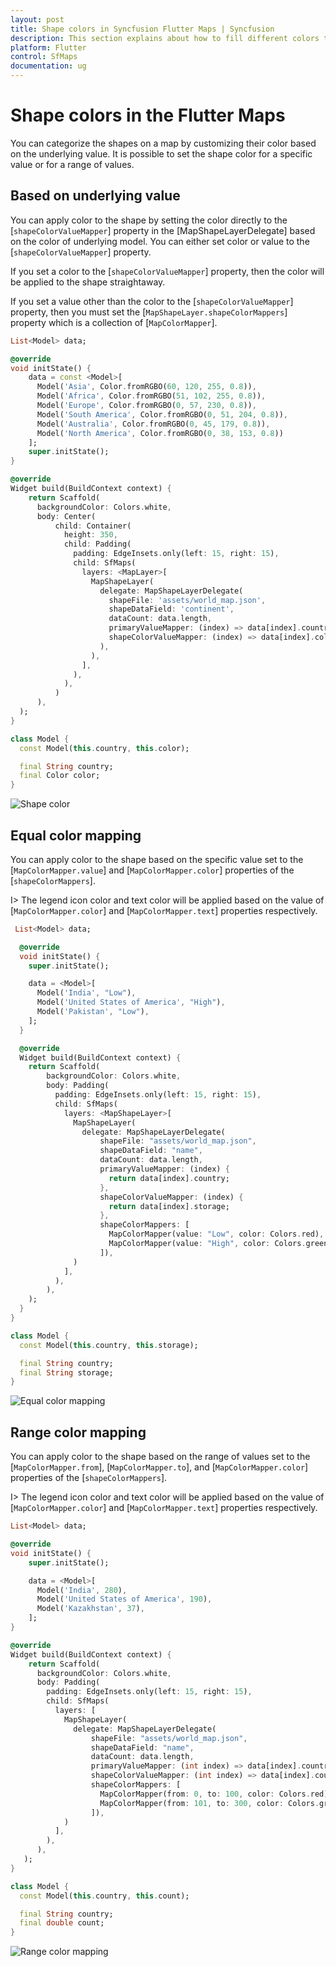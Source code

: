 ```yaml
---
layout: post
title: Shape colors in Syncfusion Flutter Maps | Syncfusion
description: This section explains about how to fill different colors to the shapes in the Flutter maps application.
platform: Flutter
control: SfMaps
documentation: ug
---
```


# Shape colors in the Flutter Maps

You can categorize the shapes on a map by customizing their color based on the underlying value. It is possible to set the shape color for a specific value or for a range of values.

## Based on underlying value

You can apply color to the shape by setting the color directly to the [`shapeColorValueMapper`] property in the [MapShapeLayerDelegate] based on the color of underlying model. You can either set color or value to the [`shapeColorValueMapper`] property.

If you set a color to the [`shapeColorValueMapper`] property, then the color will be applied to the shape
straightaway.

If you set a value other than the color to the [`shapeColorValueMapper`] property, then you must set the [`MapShapeLayer.shapeColorMappers`] property which is a collection of [`MapColorMapper`].

```dart
List<Model> data;

@override
void initState() {
    data = const <Model>[
      Model('Asia', Color.fromRGBO(60, 120, 255, 0.8)),
      Model('Africa', Color.fromRGBO(51, 102, 255, 0.8)),
      Model('Europe', Color.fromRGBO(0, 57, 230, 0.8)),
      Model('South America', Color.fromRGBO(0, 51, 204, 0.8)),
      Model('Australia', Color.fromRGBO(0, 45, 179, 0.8)),
      Model('North America', Color.fromRGBO(0, 38, 153, 0.8))
    ];
    super.initState();
}

@override
Widget build(BuildContext context) {
    return Scaffold(
      backgroundColor: Colors.white,
      body: Center(
          child: Container(
            height: 350,
            child: Padding(
              padding: EdgeInsets.only(left: 15, right: 15),
              child: SfMaps(
                layers: <MapLayer>[
                  MapShapeLayer(
                    delegate: MapShapeLayerDelegate(
                      shapeFile: 'assets/world_map.json',
                      shapeDataField: 'continent',
                      dataCount: data.length,
                      primaryValueMapper: (index) => data[index].country,
                      shapeColorValueMapper: (index) => data[index].color,
                    ),
                  ),
                ],
              ),
            ),
          )
      ),
  );
}

class Model {
  const Model(this.country, this.color);

  final String country;
  final Color color;
}
```

![Shape color](images/shape-colors/shape_color_default.png)

## Equal color mapping

You can apply color to the shape based on the specific value set to the [`MapColorMapper.value`] and [`MapColorMapper.color`] properties of the [`shapeColorMappers`].

I> The legend icon color and text color will be applied based on the value of [`MapColorMapper.color`] and [`MapColorMapper.text`] properties respectively.

```dart
 List<Model> data;

  @override
  void initState() {
    super.initState();

    data = <Model>[
      Model('India', "Low"),
      Model('United States of America', "High"),
      Model('Pakistan', "Low"),
    ];
  }

  @override
  Widget build(BuildContext context) {
    return Scaffold(
        backgroundColor: Colors.white,
        body: Padding(
          padding: EdgeInsets.only(left: 15, right: 15),
          child: SfMaps(
            layers: <MapShapeLayer>[
              MapShapeLayer(
                delegate: MapShapeLayerDelegate(
                    shapeFile: "assets/world_map.json",
                    shapeDataField: "name",
                    dataCount: data.length,
                    primaryValueMapper: (index) {
                      return data[index].country;
                    },
                    shapeColorValueMapper: (index) {
                      return data[index].storage;
                    },
                    shapeColorMappers: [
                      MapColorMapper(value: "Low", color: Colors.red),
                      MapColorMapper(value: "High", color: Colors.green)
                    ]),
              )
            ],
          ),
        ),
    );
  }
}

class Model {
  const Model(this.country, this.storage);

  final String country;
  final String storage;
}
```

![Equal color mapping](images/shape-colors/equal_color_mapping.png)

## Range color mapping

You can apply color to the shape based on the range of values set to the [`MapColorMapper.from`], [`MapColorMapper.to`], and [`MapColorMapper.color`] properties of the [`shapeColorMappers`].

I> The legend icon color and text color will be applied based on the value of [`MapColorMapper.color`] and [`MapColorMapper.text`] properties respectively.

```dart
List<Model> data;

@override
void initState() {
    super.initState();

    data = <Model>[
      Model('India', 280),
      Model('United States of America', 190),
      Model('Kazakhstan', 37),
    ];
}

@override
Widget build(BuildContext context) {
    return Scaffold(
      backgroundColor: Colors.white,
      body: Padding(
        padding: EdgeInsets.only(left: 15, right: 15),
        child: SfMaps(
          layers: [
            MapShapeLayer(
              delegate: MapShapeLayerDelegate(
                  shapeFile: "assets/world_map.json",
                  shapeDataField: "name",
                  dataCount: data.length,
                  primaryValueMapper: (int index) => data[index].country,
                  shapeColorValueMapper: (int index) => data[index].count,
                  shapeColorMappers: [
                    MapColorMapper(from: 0, to: 100, color: Colors.red),
                    MapColorMapper(from: 101, to: 300, color: Colors.green)
                  ]),
            )
          ],
        ),
      ),
   );
}

class Model {
  const Model(this.country, this.count);

  final String country;
  final double count;
}
```

![Range color mapping](images/shape-colors/range_color_mapping.png)
